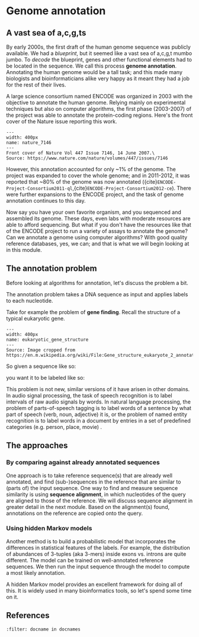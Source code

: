 # Genome annotation

## A vast sea of a,c,g,ts

By early 2000s, the first draft of the human genome sequence was publicly available. 
We had a *blueprint*, but it seemed like a vast sea of a,c,g,t mumbo jumbo.
To *decode* the blueprint, genes and other functional elements had to be located in the sequence. We call this process **genome annotation**. Annotating the human genome would be a tall task; and this made many biologists and bioinformaticians alike very happy as it meant they had a job for the rest of their lives.

A large science consortium named ENCODE was organized in 2003 with the objective to annotate the human genome. 
Relying mainly on experimental techniques but also on computer algorithms, the first phase (2003-2007) of the project was able to annotate the protein-coding regions. Here's the front cover of the Nature issue reporting this work.
```{figure} ./images/nature_7146.png
---
width: 400px
name: nature_7146
---
Front cover of Nature Vol 447 Issue 7146, 14 June 2007.\
Source: https://www.nature.com/nature/volumes/447/issues/7146
```
However, this annotation accounted for only ~1% of the genome. The project was expanded to cover the whole genome; and in 2011-2012, it was reported that ~80% of the genome was now annotated ({cite}`ENCODE-Project-Consortium2011-ql`,{cite}`ENCODE-Project-Consortium2012-ce`). There were further expansions to the ENCODE project, and the task of genome annotation continues to this day. 

Now say you have your own favorite organism, and you sequenced and assembled its genome.
These days, even labs with moderate resources are able to afford sequencing.
But what if you don't have the resources like that of the ENCODE project to run a variety of assays to annotate the genome?
Can we annotate a genome using computer algorithms? With good quality reference databases,  yes, we can; and that is what we will begin looking at in this module.

## The annotation problem
Before looking at algorithms for annotation, let's discuss the problem a bit. 

The annotation problem takes a DNA sequence as input and applies labels to each nucleotide.

Take for example the problem of **gene finding**.
Recall the structure of a typical eukaryotic gene.
```{figure} ./images/Gene_structure_eukaryote_2_annotated.svg.png
---
width: 400px
name: eukaryotic_gene_structure
---
Source: Image cropped from https://en.m.wikipedia.org/wiki/File:Gene_structure_eukaryote_2_annotated.svg
```

So given a sequence like so:


you want it to be labeled like so:



This problem is not new, similar versions of it have arisen in other domains.
In audio signal processing, the task of speech recognition is to label intervals of raw audio signals by words. 
In natural language processing, the problem of parts-of-speech tagging is to label words of a sentence by what part of speech (verb, noun, adjective) it is, or the problem of named entity recognition is to label words in a document by entries in a set of predefined categories (e.g. person, place, movie) . 


## The approaches

### By comparing against already annotated sequences
One approach is to take reference sequence(s) that are already well annotated, and find (sub-)sequences in the reference that are similar to (parts of) the input sequence. One way to find and measure sequence similarity is using **sequence alignment**, in which nucleotides of the query are aligned to those of the reference. We will discuss sequence alignment in greater detail in the next module. Based on the alignment(s) found, annotations on the reference are copied onto the query.

### Using hidden Markov models
Another method is to build a probabilistic model that incorporates the differences in statistical features of the labels. For example, the distribution of abundances of 3-tuples (aka 3-mers) inside exons vs. introns are quite different. The model can be trained on well-annotated reference sequences. We then run the input sequence through the model to compute a most likely annotation. 

A hidden Markov model provides an excellent framework for doing all of this. It is widely used in many bioinformatics tools, so let's spend some time on it. 

## References

```{bibliography} 
:filter: docname in docnames
```